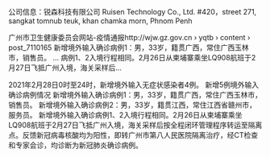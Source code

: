 公司信息：锐森科技有限公司  Ruisen Technology Co., Ltd.  #420，street 271, sangkat tomnub teuk, khan chamka morn, Phnom Penh

广州市卫生健康委员会网站-疫情通报http://wjw.gz.gov.cn › yqtb › content › post_7110165
新增境外输入确诊病例1：男，33岁，籍贯广西，常住广西玉林市，销售员。 ... 病例1、2入境行程相同。2月26日从柬埔寨乘坐LQ908航班于2月27日飞抵广州入境，海关采样后...

2021年2月28日0时至24时，新增境外输入无症状感染者4例。
新增5例境外输入确诊病例情况
新增境外输入确诊病例1：男，33岁，籍贯广西，常住广西玉林市，销售员。
新增境外输入确诊病例2：男，33岁，籍贯江西，常住江西省赣州市，服务员。
新增境外输入确诊病例1、2入境行程相同。2月26日从柬埔寨乘坐LQ908航班于2月27日飞抵广州入境，海关采样后按全程闭环管理程序转运至隔离点。反馈新冠病毒核酸均为阳性，即转广州市第八人民医院隔离治疗，经CT检查和专家会诊，均诊断为新冠肺炎确诊病例。